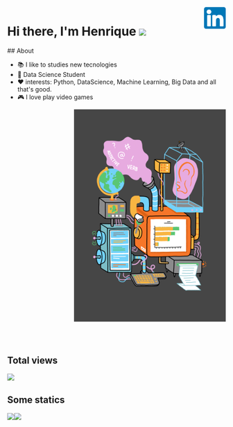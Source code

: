 <a href="https://www.linkedin.com/in/henrique-oliveira-15b656197" target="_blank">
    <img 
        src="images/linkedin.svg" 
        alt="linkedIn" 
        width="50" 
        align="right" />
</a>


# Hi there, I'm Henrique <img src="https://raw.githubusercontent.com/iampavangandhi/iampavangandhi/master/gifs/Hi.gif" width="30px"></h2>

<p align="left">
## About 

- 📚 I like to studies new tecnologies
- 🌱 Data Science Student 
- ❤️ interests: Python, DataScience, Machine Learning, Big Data and all that's good.
- 🎮 I love play video games 
</p>
<p align="right">
  <a href="#">
    <img align="center" width="350" src="animation/DS.gif" />
  </a>
</p>
</br>
</br>

## Total views

<img alingn="center" src="https://profile-counter.glitch.me/Olivierah/count.svg" />

## Some statics

<img src='https://github-readme-stats.vercel.app/api?username=Olivierah&show_icons=true&theme=tokyonight&count_private=true&line_height=40'  align="left" />
<img src='https://github-readme-stats.vercel.app/api/top-langs/?username=Olivierah&theme=tokyonight&hide_langs_below=4'                                   />







